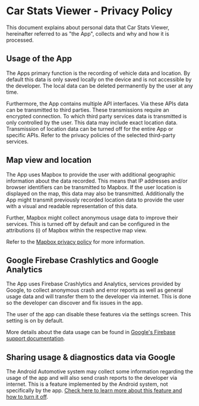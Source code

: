 # Car Stats Viewer - Privacy Policy

This document explains about personal data that Car Stats Viewer, hereinafter referred to as "the App", collects and why and how it is processed.

## Usage of the App

The Apps primary function is the recording of vehicle data and location. By default this data is only saved locally on the device and is not accessible by the developer. The local data can be deleted permanently by the user at any time.

Furthermore, the App contains multiple API interfaces. Via these APIs data can be transmitted to third parties. These transmissions require an encrypted connection. To which third party services data is transmitted is only controlled by the user. This data may include exact location data. Transmission of location data can be turned off for the entire App or specific APIs. Refer to the privacy policies of the selected third-party services.

## Map view and location

The App uses Mapbox to provide the user with additional geographic information about the data recorded. This means that IP addresses and/or browser identifiers can be transmitted to Mapbox. If the user location is displayed on the map, this data may also be transmitted. Additionally the App might transmit previously recorded location data to provide the user with a visual and readable representation of this data.

Further, Mapbox might collect anonymous usage data to improve their services. This is turned off by default and can be configured in the attributions (i) of Mapbox within the respective map view.

Refer to the [Mapbox privacy policy](https://www.mapbox.com/legal/privacy) for more information.

## Google Firebase Crashlytics and Google Analytics

The App uses Firebase Crashlytics and Analytics, services provided by Google, to collect anonymous crash and error reports as well as general usage data and will transfer them to the developer via internet. This is done so the developer can discover and fix issues in the app.

The user of the app can disable these features via the settings screen. This setting is on by default.

More details about the data usage can be found in [Google's Firebase support documentation](https://firebase.google.com/support/privacy).

## Sharing usage & diagnostics data via Google

The Android Automotive system may collect some information regarding the usage of the app and will also send crash reports to the developer via internet. This is a feature implemented by the Android system, not specifically by the app. [Check here to learn more about this feature and how to turn it off](https://support.google.com/accounts/answer/6078260?hl=en).
